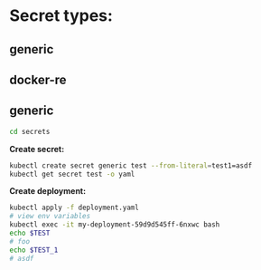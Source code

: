 # Secret types:
## generic
## docker-re
## generic

```bash
cd secrets
```

**Create secret:**

```bash
kubectl create secret generic test --from-literal=test1=asdf
kubectl get secret test -o yaml
```

**Create deployment:**

```bash
kubectl apply -f deployment.yaml
# view env variables
kubectl exec -it my-deployment-59d9d545ff-6nxwc bash
echo $TEST
# foo
echo $TEST_1
# asdf
```
